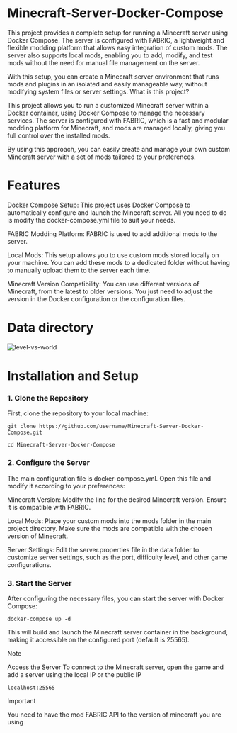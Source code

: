 # Minecraft-Server-Docker-Compose

This project provides a complete setup for running a Minecraft server using Docker Compose. The server is configured with FABRIC, a lightweight and flexible modding platform that allows easy integration of custom mods. The server also supports local mods, enabling you to add, modify, and test mods without the need for manual file management on the server.

With this setup, you can create a Minecraft server environment that runs mods and plugins in an isolated and easily manageable way, without modifying system files or server settings.
What is this project?

This project allows you to run a customized Minecraft server within a Docker container, using Docker Compose to manage the necessary services. The server is configured with FABRIC, which is a fast and modular modding platform for Minecraft, and mods are managed locally, giving you full control over the installed mods.

By using this approach, you can easily create and manage your own custom Minecraft server with a set of mods tailored to your preferences.

# Features

   Docker Compose Setup: This project uses Docker Compose to automatically configure and launch the Minecraft server. All you need to do is modify the docker-compose.yml file to suit your needs.

   FABRIC Modding Platform: FABRIC is used to add additional mods to the server.
   
   Local Mods: This setup allows you to use custom mods stored locally on your machine. You can add these mods to a dedicated folder without having to manually upload them to the server each time.
   
   Minecraft Version Compatibility: You can use different versions of Minecraft, from the latest to older versions. You just need to adjust the version in the Docker configuration or the configuration files.
# Data directory

![level-vs-world](https://github.com/user-attachments/assets/b25b691e-afca-4de8-9ee8-063a6ca0470c)

# Installation and Setup

### 1. Clone the Repository

First, clone the repository to your local machine:
```
git clone https://github.com/username/Minecraft-Server-Docker-Compose.git
```
```
cd Minecraft-Server-Docker-Compose
```

### 2. Configure the Server

The main configuration file is docker-compose.yml. Open this file and modify it according to your preferences:

   Minecraft Version: Modify the line for the desired Minecraft version. Ensure it is compatible with FABRIC.

   Local Mods: Place your custom mods into the mods folder in the main project directory. Make sure the mods are compatible with the chosen version of Minecraft.

   Server Settings: Edit the server.properties file in the data folder to customize server settings, such as the port, difficulty level, and other game configurations.

### 3. Start the Server

After configuring the necessary files, you can start the server with Docker Compose:
```
docker-compose up -d
```
This will build and launch the Minecraft server container in the background, making it accessible on the configured port (default is 25565).

> [!NOTE] 
> Access the Server
>To connect to the Minecraft server, open the game and add a server using the local IP or the public IP
>```
>localhost:25565
>```

> [!IMPORTANT]
> You need to have the mod FABRIC API to the version of minecraft you are using
